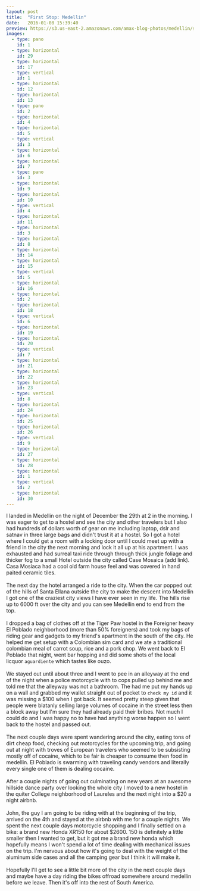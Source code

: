 ```yaml
---
layout: post
title:  "First Stop: Medellin"
date:   2016-01-08 15:39:40
preview: https://s3.us-east-2.amazonaws.com/amax-blog-photos/medellin/sized/horizontal/29.jpg
images:
  - type: pano
    id: 1
  - type: horizontal
    id: 29
  - type: horizontal
    id: 17
  - type: vertical
    id: 1
  - type: horizontal
    id: 12
  - type: horizontal
    id: 13
  - type: pano
    id: 2
  - type: horizontal
    id: 4
  - type: horizontal
    id: 5
  - type: vertical
    id: 3
  - type: horizontal
    id: 6
  - type: horizontal
    id: 7
  - type: pano
    id: 3
  - type: horizontal
    id: 9
  - type: horizontal
    id: 10
  - type: vertical
    id: 4
  - type: horizontal
    id: 11
  - type: horizontal
    id: 3
  - type: horizontal
    id: 8
  - type: horizontal
    id: 14
  - type: horizontal
    id: 15
  - type: vertical
    id: 5
  - type: horizontal
    id: 16
  - type: horizontal
    id: 2
  - type: horizontal
    id: 18
  - type: vertical
    id: 6
  - type: horizontal
    id: 19
  - type: horizontal
    id: 20
  - type: vertical
    id: 7
  - type: horizontal
    id: 21
  - type: horizontal
    id: 22
  - type: horizontal
    id: 23
  - type: vertical
    id: 8
  - type: horizontal
    id: 24
  - type: horizontal
    id: 25
  - type: horizontal
    id: 26
  - type: vertical
    id: 9
  - type: horizontal
    id: 27
  - type: horizontal
    id: 28
  - type: horizontal
    id: 1
  - type: vertical
    id: 2
  - type: horizontal
    id: 30
---
```


I landed in Medellin on the night of December the 29th at 2 in the morning. I was eager to get to a hostel and see the city and other travelers but I also had hundreds of dollars worth of gear on me including laptop, dslr and satnav in three large bags and didn't trust it at a hostel. So I got a hotel where I could get a room with a locking door until I could meet up with a friend in the city the next morning and lock it all up at his apartment. I was exhausted and had surreal taxi ride through through thick jungle foliage and thicker fog to a small Hotel outside the city called Case Mosaica (add link). Casa Mosiaca had a cool old farm house feel and was covered in hand paited ceramic tiles.
<br>
<br>
The next day the hotel arranged a ride to the city. When the car popped out of the hills of Santa Ellana outside the city to make the descent into Medellin I got one of the craziest city views I have ever seen in my life. The hills rise up to 6000 ft over the city and you can see Medellin end to end from the top.
<br>
<br>
I dropped a bag of clothes off at the Tiger Paw hostel in the Foreigner heavy El Poblado neighborhood (more than 50% foreigners) and took my bags of riding gear and gadgets to my friend's apartment in the south of the city. He helped me get setup with a Colombian sim card and we ate a traditional colombian meal of carrot soup, rice and a pork chop. We went back to El Poblado that night, went bar hopping and did some shots of the local licquor `aguardiente` which tastes like ouzo.
<br>
<br>
We stayed out until about three and I went to pee in an alleyway at the end of the night when a police motorcycle with to cops pulled up behind me and told me that the alleyway was not a bathroom. The had me put my hands up on a wall and grabbed my wallet straight out of pocket to `check my id` and it was missing a $100 when I got back. It seemed pretty steep given that people were blatanly selling large volumes of cocaine in the street less then a block away but I'm sure they had already paid their bribes. Not much I could do and I was happy no to have had anything worse happen so I went back to the hostel and passed out.
<br>
<br>
The next couple days were spent wandering around the city, eating tons of dirt cheap food, checking out motorcycles for the upcoming trip, and going out at night with troves of European travelers who seemed to be subsisting mostly off of cocaine, which to be fair is cheaper to consume then food in medellin. El Poblado is swarming with traveling candy vendors and literally every single one of them is dealing cocaine.
<br>
<br>
After a couple nights of going out culminating on new years at an awesome hillside dance party over looking the whole city I moved to a new hostel in the quiter College neighborhood of Laureles and the next night into a $20 a night airbnb.
<br>
<br>
John, the guy I am going to be riding with at the beginning of the trip, arrived on the 4th and stayed at the airbnb with me for a couple nights. We spent the next couple days motorcycle shopping and I finally settled on a bike: a brand new Honda XR150 for about $2600. 150 is definitely a little smaller then I wanted to get, but it got me a brand new honda which hopefully means I won't spend a lot of time dealing with mechanical issues on the trip. I'm nervous about how it's going to deal with the weight of the aluminum side cases and all the camping gear but I think it will make it.
<br>
<br>
Hopefully I'll get to see a little bit more of the city in the next couple days and maybe have a day riding the bikes offroad somewhere around medellin before we leave. Then it's off into the rest of South America.
